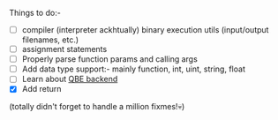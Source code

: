 Things to do:-

- [ ] compiler (interpreter ackhtually) binary execution utils (input/output filenames, etc.)
- [ ] assignment statements
- [ ] Properly parse function params and calling args
- [ ] Add data type support:- mainly function, int, uint, string, float
- [ ] Learn about [QBE backend](https://c9x.me/compile/)
- [x] Add return

(totally didn't forget to handle a million fixmes!💀)
